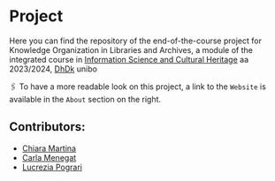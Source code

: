 # Project

Here you can find the repository of the end-of-the-course project for Knowledge Organization in Libraries and Archives, a module of the integrated course in [Information Science and Cultural Heritage](https://www.unibo.it/en/study/phd-professional-masters-specialisation-schools-and-other-programmes/course-unit-catalogue?codiceMateria=B1871&annoAccademico=2023&codiceCorso=9224&single=True&search=True) aa 2023/2024, [DhDk](https://corsi.unibo.it/2cycle/DigitalHumanitiesKnowledge) unibo

:paperclips: To have a more readable look on this project, a link to the `Website` is available in the `About` section on the right.

## Contributors:
* [Chiara Martina](https://github.com/Chiaramartina)
* [Carla Menegat](https://github.com/CarlaMenegat)
* [Lucrezia Pograri](https://github.com/lucreziapograri)
